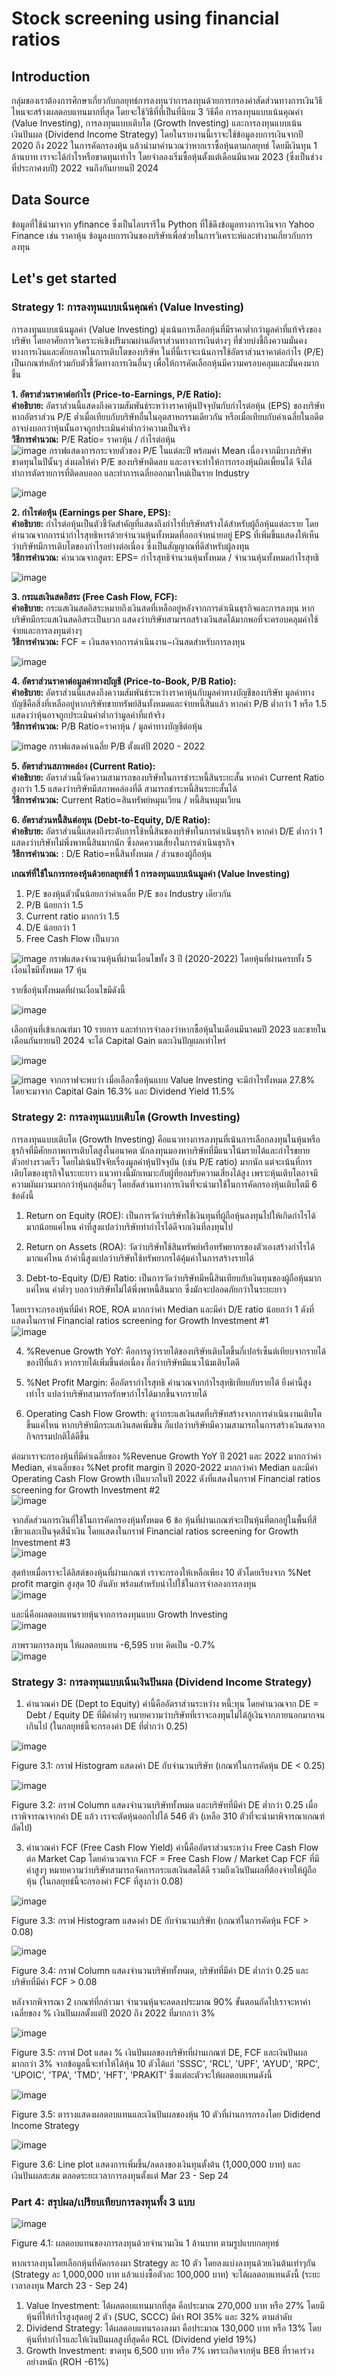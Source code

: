 # Stock screening using financial ratios
## Introduction
กลุ่มของเราต้องการศึกษาเกี่ยวกับกลยุทธ์การลงทุนว่าการลงทุนด้วยการกรองค่าสัดส่วนทางการเงินวิธีไหนจะสร้างผลตอบแทนมากที่สุด โดยจะใช้วิธีที่ที่เป็นที่นิยม 3 วิธีคือ การลงทุนแบบเน้นคุณค่า (Value Investing), การลงทุนแบบเติบโต (Growth Investing) และการลงทุนแบบเน้นเงินปันผล (Dividend Income Strategy) โดยในรายงานนี้เราจะใช้ข้อมูลงบการเงินจากปี 2020 ถึง 2022 ในการคัดกรองหุ้น แล้วนำมาคำนวณว่าหากเราซื้อหุ้นตามกลยุทธ์ โดยมีเงินทุน 1 ล้านบาท เราจะได้กำไรหรือขาดทุนเท่าไร โดยจำลองเริ่มซื้อหุ้นตั้งแต่่เดือนมีนาคม 2023 (ซึ่งเป็นช่วงที่ประกาศงบปี) 2022 จนถึงกันยายนปี 2024

## Data Source
ข้อมูลที่ใช้นำมาจาก yfinance ซึ่งเป็นไลบรารีใน Python ที่ใช้ดึงข้อมูลทางการเงินจาก Yahoo Finance เช่น ราคาหุ้น ข้อมูลงบการเงินของบริษัทเพื่อช่วยในการวิเคราะห์และทำงานเกี่ยวกับการลงทุน

## Let's get started
### Strategy 1: การลงทุนแบบเน้นคุณค่า (Value Investing) 
การลงทุนแบบเน้นมูลค่า (Value Investing) มุ่งเน้นการเลือกหุ้นที่มีราคาต่ำกว่ามูลค่าที่แท้จริงของบริษัท โดยอาศัยการวิเคราะห์เชิงปริมาณผ่านอัตราส่วนทางการเงินต่างๆ ที่ช่วยบ่งชี้ถึงความมั่นคงทางการเงินและศักยภาพในการเติบโตของบริษัท ในที่นี้เราจะเน้นการใช้อัตราส่วนราคาต่อกำไร (P/E) เป็นเกณฑ์หลักร่วมกับตัวชี้วัดทางการเงินอื่นๆ เพื่อให้การคัดเลือกหุ้นมีความครอบคลุมและมั่นคงมากขึ้น  

**1. อัตราส่วนราคาต่อกำไร (Price-to-Earnings, P/E Ratio):**  
	**คำอธิบาย:** อัตราส่วนนี้แสดงถึงความสัมพันธ์ระหว่างราคาหุ้นปัจจุบันกับกำไรต่อหุ้น (EPS) ของบริษัท หากอัตราส่วน P/E ต่ำเมื่อเทียบกับบริษัทอื่นในอุตสาหกรรมเดียวกัน หรือเมื่อเทียบกับค่าเฉลี่ยในอดีต อาจบ่งบอกว่าหุ้นนั้นอาจถูกประเมินค่าต่ำกว่าความเป็นจริง  
	**วิธีการคำนวณ:**  P/E Ratio= ราคาหุ้น / กำไรต่อหุ้น  
	![image](https://github.com/user-attachments/assets/fb2ddb79-ce77-4dd9-a4ae-e27ba8bb8062)
กราฟแสดงการกระจายตัวของ P/E ในแต่ละปี พร้อมค่า Mean เนื่องจากมีบางบริษัทขาดทุนในปีนั้นๆ ส่งผลให้ค่า P/E ของบริษัทติดลบ และอาจจะทำให้การกรองหุ้นผิดเพี้ยนได้ จึงได้ทำการตัดรายการที่ติดลบออก และทำการเฉลี่ยออกมาใหม่เป็นราย Industry  

![image](https://github.com/user-attachments/assets/07d9feab-d6e4-4f68-8873-54c7272c64aa)

**2. กำไรต่อหุ้น (Earnings per Share, EPS):**  
	**คำอธิบาย:** กำไรต่อหุ้นเป็นตัวชี้วัดสำคัญที่แสดงถึงกำไรที่บริษัทสร้างได้สำหรับผู้ถือหุ้นแต่ละราย โดยคำนวณจากการนำกำไรสุทธิหารด้วยจำนวนหุ้นทั้งหมดที่ออกจำหน่ายอยู่ EPS ที่เพิ่มขึ้นแสดงให้เห็นว่าบริษัทมีการเติบโตของกำไรอย่างต่อเนื่อง ซึ่งเป็นสัญญาณที่ดีสำหรับผู้ลงทุน  
	**วิธีการคำนวณ:** คำนวณจากสูตร:
EPS= กำไรสุทธิจำนวนหุ้นทั้งหมด / จำนวนหุ้นทั้งหมดกำไรสุทธิ

![image](https://github.com/user-attachments/assets/714347d9-d16e-4dc0-b826-b477891ca360)  

**3. กระแสเงินสดอิสระ (Free Cash Flow, FCF):**  
	**คำอธิบาย:** กระแสเงินสดอิสระหมายถึงเงินสดที่เหลืออยู่หลังจากการดำเนินธุรกิจและการลงทุน หากบริษัทมีกระแสเงินสดอิสระเป็นบวก แสดงว่าบริษัทสามารถสร้างเงินสดได้มากพอที่จะครอบคลุมค่าใช้จ่ายและการลงทุนต่างๆ  
	**วิธีการคำนวณ:**
FCF = เงินสดจากการดำเนินงาน−เงินสดสำหรับการลงทุน  

![image](https://github.com/user-attachments/assets/5c3a23e0-8621-4859-a2be-bfab5639338f)

**4. อัตราส่วนราคาต่อมูลค่าทางบัญชี (Price-to-Book, P/B Ratio):**  
	**คำอธิบาย:** อัตราส่วนนี้แสดงถึงความสัมพันธ์ระหว่างราคาหุ้นกับมูลค่าทางบัญชีของบริษัท มูลค่าทางบัญชีคือสิ่งที่เหลืออยู่หากบริษัทขายทรัพย์สินทั้งหมดและจ่ายหนี้สินแล้ว หากค่า P/B ต่ำกว่า 1 หรือ 1.5 แสดงว่าหุ้นอาจถูกประเมินค่าต่ำกว่ามูลค่าที่แท้จริง  
	**วิธีการคำนวณ:** P/B Ratio=ราคาหุ้น / มูลค่าทางบัญชีต่อหุ้น  

![image](https://github.com/user-attachments/assets/8b038c42-518b-4177-994d-72274911d414)
กราฟแสดงค่าเฉลี่ย P/B ตั้งแต่ปี 2020 - 2022  

**5. อัตราส่วนสภาพคล่อง (Current Ratio):**  
	**คำอธิบาย:** อัตราส่วนนี้วัดความสามารถของบริษัทในการชำระหนี้สินระยะสั้น หากค่า Current Ratio สูงกว่า 1.5 แสดงว่าบริษัทมีสภาพคล่องที่ดี สามารถชำระหนี้สินระยะสั้นได้  
	**วิธีการคำนวณ:**  Current Ratio=สินทรัพย์หมุนเวียน / หนี้สินหมุนเวียน  

**6. อัตราส่วนหนี้สินต่อทุน (Debt-to-Equity, D/E Ratio):**  
	**คำอธิบาย:** อัตราส่วนนี้แสดงถึงระดับการใช้หนี้สินของบริษัทในการดำเนินธุรกิจ หากค่า D/E ต่ำกว่า 1 แสดงว่าบริษัทไม่พึ่งพาหนี้สินมากนัก ซึ่งลดความเสี่ยงในการดำเนินธุรกิจ  
	**วิธีการคำนวณ:** : D/E Ratio=หนี้สินทั้งหมด / ส่วนของผู้ถือหุ้น  

 **เกณฑ์ที่ใช้ในการกรองหุ้นด้วยกลยุทธ์ที่ 1 การลงทุนแบบเน้นมูลค่า (Value Investing)**
1.	P/E ของหุ้นตัวนั้นน้อยกว่าค่าเฉลี่ย P/E ของ Industry เดียวกัน
2.	P/B น้อยกว่า 1.5
3.	Current ratio มากกว่า 1.5
4.	D/E น้อยกว่า 1
5.	Free Cash Flow เป็นบวก

![image](https://github.com/user-attachments/assets/ab71f0f5-6073-4de4-a9f7-912a97a5ff64)
กราฟแสดงจำนวนหุ้นที่ผ่านเงื่อนไขทั้ง 3 ปี (2020-2022) โดยหุ้นที่ผ่านครบทั้ง 5 เงื่อนไขมีทั้งหมด 17 หุ้น

รายชื่อหุ้นทั้งหมดที่ผ่านเงื่อนไขมีดังนี้
   
![image](https://github.com/user-attachments/assets/0ed84e45-21e7-4918-8bcc-9c928e23cc75)

เลือกหุ้นที่เข้าเกณฑ์มา 10 รายการ และทำการจำลองว่าหากซื้อหุ้นในเดือนมีนาคมปี 2023 และขายในเดือนกันยายนปี 2024 จะได้ Capital Gain และเงินปัญผลเท่าไหร่

 ![image](https://github.com/user-attachments/assets/bdb87c2d-bc81-4266-a3ef-d45716a66abf)  

![image](https://github.com/user-attachments/assets/47a20a73-ffd9-4df7-a3f0-78df528b8a0e)
จากกราฟจะพบว่า เมื่อเลือกซื้อหุ้นแบบ Value Investing จะมีกำไรทั้งหมด 27.8% โดยจะมาจาก Capital Gain 16.3% และ Dividend Yield 11.5%


### Strategy 2: การลงทุนแบบเติบโต (Growth Investing)
การลงทุนแบบเติบโต (Growth Investing) คือแนวทางการลงทุนที่เน้นการเลือกลงทุนในหุ้นหรือธุรกิจที่มีศักยภาพการเติบโตสูงในอนาคต นักลงทุนมองหาบริษัทที่มีแนวโน้มรายได้และกำไรขยายตัวอย่างรวดเร็ว โดยไม่เน้นปัจจัยเรื่องมูลค่าหุ้นปัจจุบัน (เช่น P/E ratio) มากนัก แต่จะเน้นที่การเติบโตของธุรกิจในระยะยาว แนวทางนี้มักเหมาะกับผู้ที่ยอมรับความเสี่ยงได้สูง เพราะหุ้นเติบโตอาจมีความผันผวนมากกว่าหุ้นกลุ่มอื่นๆ โดยสัดส่วนทางการเงินที่จะนำมาใช้ในการคัดกรองหุ้นเติบโตมี 6 ข้อดังนี้

1. Return on Equity (ROE): เป็นการวัดว่าบริษัทใช้เงินทุนที่ผู้ถือหุ้นลงทุนไปให้เกิดกำไรได้มากน้อยแค่ไหน ค่าที่สูงแปลว่าบริษัททำกำไรได้ดีจากเงินที่ลงทุนไป

2. Return on Assets (ROA): วัดว่าบริษัทใช้สินทรัพย์หรือทรัพยากรของตัวเองสร้างกำไรได้มากแค่ไหน ถ้าค่านี้สูงแปลว่าบริษัทใช้ทรัพยากรได้คุ้มค่าในการสร้างรายได้

3. Debt-to-Equity (D/E) Ratio: เป็นการวัดว่าบริษัทมีหนี้สินเทียบกับเงินทุนของผู้ถือหุ้นมากแค่ไหน ค่าต่ำๆ บอกว่าบริษัทไม่ได้พึ่งพาหนี้สินมาก ซึ่งมักจะปลอดภัยกว่าในระยะยาว

โดยเราจะกรองหุ้นที่มีค่า ROE, ROA มากกว่าค่า Median และมีค่า D/E ratio น้อยกว่า 1 ดังที่แสดงในกราฟ Financial ratios screening for Growth Investment #1  
![image](https://github.com/user-attachments/assets/84e726ad-4997-41ad-9041-ca9cb5eb88b9)

4. %Revenue Growth YoY: คือการดูว่ารายได้ของบริษัทเติบโตขึ้นกี่เปอร์เซ็นต์เทียบจากรายได้ของปีที่แล้ว หากรายได้เพิ่มขึ้นต่อเนื่อง ถือว่าบริษัทมีแนวโน้มเติบโตดี

5. %Net Profit Margin: คืออัตรากำไรสุทธิ คำนวณจากกำไรสุทธิเทียบกับรายได้ ยิ่งค่านี้สูงเท่าไร แปลว่าบริษัทสามารถรักษากำไรได้มากขึ้นจากรายได้

6. Operating Cash Flow Growth: ดูว่ากระแสเงินสดที่บริษัทสร้างจากการดำเนินงานเติบโตขึ้นแค่ไหน หากบริษัทมีกระแสเงินสดเพิ่มขึ้น ก็แปลว่าบริษัทมีความสามารถในการสร้างเงินสดจากกิจกรรมปกติได้ดีขึ้น

ต่อมาเราจะกรองหุ้นที่มีค่าเฉลี่ยของ %Revenue Growth YoY ปี 2021 และ 2022 มากกว่าค่า Median, ค่าเฉลี่ยของ %Net profit margin ปี 2020-2022 มากกว่าค่า Median และมีค่า Operating Cash Flow Growth เป็นบวกในปี 2022 ดังที่แสดงในกราฟ Financial ratios screening for Growth Investment #2  
![image](https://github.com/user-attachments/assets/ad8a836f-83ce-4c38-8ed3-ccffcb193b44)

จากสัดส่วนการเงินที่ใช้ในการคัดกรองหุ้นทั้งหมด 6 ข้อ หุ้นที่ผ่านเกณฑ์จะเป็นหุ้นที่ตกอยู่ในพื้นที่สีเขียวและเป็นจุดสีน้ำเงิน โดยแสดงในกราฟ Financial ratios screening for Growth Investment #3  
![image](https://github.com/user-attachments/assets/82575f4b-204e-4db0-a629-7807f1f12017)

สุดท้ายเมื่อเราจะได้ลิสต์ของหุ้นที่ผ่านเกณฑ์ เราจะกรองให้เหลือเพียง 10 ตัวโดยเรียงจาก %Net profit margin สูงสุด 10 อันดับ พร้อมสำหรับนำไปใช้ในการจำลองการลงทุน  
![image](https://github.com/user-attachments/assets/cdde4d5e-7c2b-4334-961b-521994b1e5c1)

และนี่คือผลตอบแทนรายหุ้นจากการลงทุนแบบ Growth Investing  
![image](https://github.com/user-attachments/assets/5964c711-7243-46e6-b10a-69299bf09632)

ภาพรวมการลงทุน ให้ผลตอบแทน -6,595 บาท คิดเป็น -0.7%  
![image](https://github.com/user-attachments/assets/31d12d37-fc0e-48e2-92dc-7e7f3ce3cba5)




### Strategy 3: การลงทุนแบบเน้นเงินปันผล (Dividend Income Strategy)
1.	คำนวณค่า DE (Dept to Equity)
ค่านี้คืออัตราส่วนระหว่าง หนี้:ทุน โดยคำนวณจาก
	DE = Debt / Equity
DE ที่มีค่าต่ำๆ หมายความว่าบริษัทที่เราจะลงทุนไม่ได้กู้เงินจากภายนอกมากจนเกินไป (ในกลยุทธ์นี้จะกรองค่า DE ที่ต่ำกว่า 0.25)

![image](https://github.com/user-attachments/assets/afd771c7-a233-4790-94c7-6a8a49fc1ba4)

Figure 3.1: กราฟ Histogram แสดงค่า DE กับจำนวนบริษัท (เกณฑ์ในการคัดหุ้น DE < 0.25)

![image](https://github.com/user-attachments/assets/f6a87796-9733-4567-b29e-6f647dedd8bf)

Figure 3.2: กราฟ Column แสดงจำนวนบริษัททั้งหมด และบริษัทที่มีค่า DE ต่ำกว่า 0.25
	เมื่อเราพิจารณาจากค่า DE แล้ว เราจะตัดหุ้นออกไปได้ 546 ตัว (เหลือ 310 ตัวที่จะนำมาพิจารณาเกณฑ์ถัดไป)

3.	คำนวณค่า FCF (Free Cash Flow Yield)
ค่านี้คืออัตราส่วนระหว่าง Free Cash Flow ต่อ Market Cap โดยคำนวณจาก
FCF = Free Cash Flow / Market Cap
FCF ที่มีค่าสูงๆ หมายความว่าบริษัทสามารถจัดการกระแสเงินสดได้ดี รวมถึงเงินปันผลที่ต้องจ่ายให้ผู้ถือหุ้น (ในกลยุทธ์นี้จะกรองค่า FCF ที่สูงกว่า 0.08)

![image](https://github.com/user-attachments/assets/d50e8d52-c654-41a8-95b1-8ea58d2e1ab5)

Figure 3.3: กราฟ Histogram แสดงค่า DE กับจำนวนบริษัท (เกณฑ์ในการคัดหุ้น FCF > 0.08)

![image](https://github.com/user-attachments/assets/af5e03bf-4080-4c62-bdfb-f1ac63cc9405)

Figure 3.4: กราฟ Column แสดงจำนวนบริษัททั้งหมด, บริษัทที่มีค่า DE ต่ำกว่า 0.25 และบริษัทที่มีค่า FCF > 0.08

หลังจากพิจารณา 2 เกณฑ์ที่กล่าวมา จำนวนหุ้นจะลดลงประมาณ 90% ขั้นตอนถัดไปเราจะหาค่าเฉลี่ยของ % เงินปันผลตั้งแต่ปี 2020 ถึง 2022 ที่มากกว่า 3%

![image](https://github.com/user-attachments/assets/572b13e8-e4f2-4392-8d62-9110c2fd360c)

Figure 3.5: กราฟ Dot แสดง % เงินปันผลของบริษัทที่ผ่านเกณฑ์ DE, FCF และเงินปันผลมากกว่า 3%
จากข้อมูลนี้จะทำให้ได้หุ้น 10 ตัวได้แก่ 'SSSC', 'RCL', 'UPF', 'AYUD', 'RPC', 'UPOIC', 'TPA', 'TMD', 'HFT', 'PRAKIT' ซึ่งแต่ละตัวจะให้ผลตอบแทนดังนี้

![image](https://github.com/user-attachments/assets/345a3115-ec0b-456b-9cd1-c43e084b48b6)

Figure 3.5: ตารางแสดงผลตอบแทนและเงินปันผลของหุ้น 10 ตัวที่ผ่านการกรองโดย Dididend Income Strategy

![image](https://github.com/user-attachments/assets/4d947efd-94fd-4aaf-bf21-d77fdc281560)

Figure 3.6: Line plot แสดงการเพิ่มขึ้น/ลดลงของเงินทุนตั้งต้น (1,000,000 บาท) และเงินปันผลสะสม ตลอดระยะเวลาการลงทุนตั้งแต่ Mar 23 - Sep 24

### Part 4: สรุปผล/เปรียบเทียบการลงทุนทั้ง 3 แบบ

![image](https://github.com/user-attachments/assets/dfc15a0e-2ef6-4452-9937-5ebca7860f66)

Figure 4.1: ผลตอบแทนของการลงทุนด้วยจำนวนเงิน 1 ล้านบาท ตามรูปแบบกลยุทธ์

หากเราลงทุนโดยเลือกหุ้นที่คัดกรองมา Strategy ละ 10 ตัว โดยลงแบ่งลงทุนด้วยเงินต้นเท่าๆกัน (Strategy ละ 1,000,000 บาท แล้วแบ่งซื้อตัวละ 100,000 บาท)
จะได้ผลตอบแทนดังนี้ (ระยะเวลาลงทุน March 23 - Sep 24)

1. Value Investment: ได้ผลตอบแทนมากที่สุด คือประมาณ 270,000 บาท หรือ 27% โดยมีหุ้นที่ให้กำไรสูงสุดอยู่ 2 ตัว (SUC, SCCC) มีค่า ROI 35% และ 32% ตามลำดับ
2. Dividend Strategy: ได้ผลตอบแทนรองลงมา คือประมาณ 130,000 บาท หรือ 13% โดยหุ้นที่ทำกำไรและให้เงินปันผลสูงที่สุดคือ RCL (Dividend yield 19%)
3. Growth Investment: ขาดทุน 6,500 บาท หรือ 7% เพราะเกิดจากหุ้น BE8 ที่ราคาร่วงอย่างหนัก (ROH -61%)
